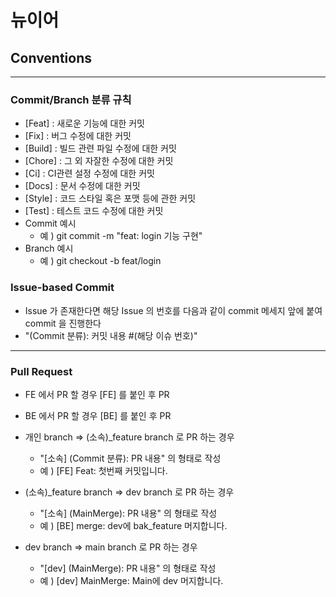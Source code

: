 # 뉴이어

## Conventions

---
### Commit/Branch 분류 규칙
- [Feat] : 새로운 기능에 대한 커밋
- [Fix] : 버그 수정에 대한 커밋
- [Build] : 빌드 관련 파일 수정에 대한 커밋
- [Chore] : 그 외 자잘한 수정에 대한 커밋
- [Ci] : CI관련 설정 수정에 대한 커밋
- [Docs] : 문서 수정에 대한 커밋
- [Style] : 코드 스타일 혹은 포맷 등에 관한 커밋
- [Test] : 테스트 코드 수정에 대한 커밋
- Commit 예시
  - 예 ) git commit -m "feat: login 기능 구현"
- Branch 예시
    - 예 ) git checkout -b feat/login

### Issue-based Commit
- Issue 가 존재한다면 해당 Issue 의 번호를 다음과 같이 commit 메세지 앞에 붙여 commit 을 진행한다
- "(Commit 분류): 커밋 내용 #(해당 이슈 번호)"
---
### Pull Request

- FE 에서 PR 할 경우 [FE] 를 붙인 후 PR
- BE 에서 PR 할 경우 [BE] 를 붙인 후 PR

- 개인 branch => (소속)_feature branch 로 PR 하는 경우
    - "[소속] (Commit 분류): PR 내용" 의 형태로 작성
    - 예 ) [FE] Feat: 첫번째 커밋입니다.
  
- (소속)_feature branch => dev branch 로 PR 하는 경우
    - "[소속] (MainMerge): PR 내용" 의 형태로 작성
    - 예 ) [BE] merge: dev에 bak_feature 머지합니다.
  
- dev branch => main branch 로 PR 하는 경우
  - "[dev] (MainMerge): PR 내용" 의 형태로 작성
  - 예 ) [dev] MainMerge: Main에 dev 머지합니다.
